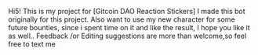 Hi5! This is my project for [Gitcoin DAO Reaction Stickers] 
I made this bot originally for this project. 
Also want to use my new character for some future bounties,
since i spent time on it and like the result, I hope you like it as well.. 
Feedback /or Editing suggestions are more than welcome,so feel free to text me
